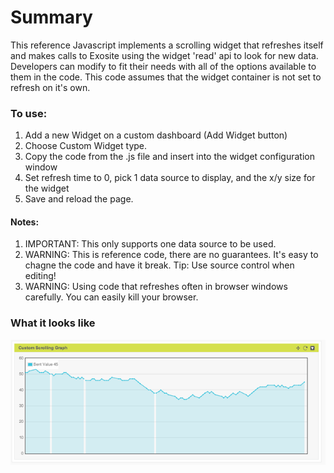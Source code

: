 # Summary

This reference Javascript implements a scrolling widget that refreshes itself and makes calls to Exosite using the widget 'read' api to look for new data.  Developers can modify to fit their needs with all of the options available to them in the code.  This code assumes that the widget container is not set to refresh on it's own.

### To use:

1. Add a new Widget on a custom dashboard (Add Widget button)
2. Choose Custom Widget type.
3. Copy the code from the .js file and insert into the widget configuration window
4. Set refresh time to 0, pick 1 data source to display, and the x/y size for the widget
5. Save and reload the page.

#### Notes: 
1. IMPORTANT: This only supports one data source to be used.
2. WARNING: This is reference code, there are no guarantees.  It's easy to chagne the code and have it break.  Tip: Use source control when editing!
3. WARNING: Using code that refreshes often in browser windows carefully.  You can easily kill your browser.


### What it looks like

![image](screen_shot_line_graph.png)